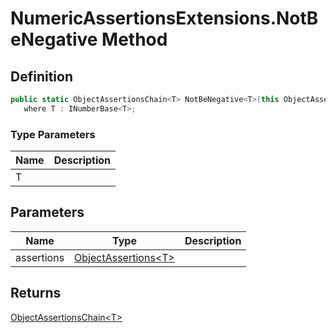 # NumericAssertionsExtensions.NotBeNegative Method
## Definition

```c#
public static ObjectAssertionsChain<T> NotBeNegative<T>(this ObjectAssertions<T> assertions)
   where T : INumberBase<T>;
```

### Type Parameters

| Name | Description |
| ---- | ----------- |
| T |  |

## Parameters

| Name | Type | Description |
| ---- | ---- | ----------- |
| assertions | [ObjectAssertions&lt;T&gt;](MrKWatkins.Assertions.ObjectAssertions-1.md) |  |

## Returns

[ObjectAssertionsChain&lt;T&gt;](MrKWatkins.Assertions.ObjectAssertionsChain-1.md)
